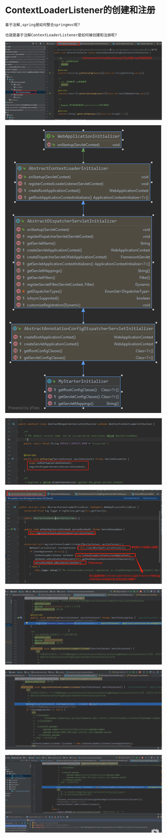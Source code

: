 # ContextLoaderListener的创建和注册

    基于注解,spring是如何整合springmvc呢?
    
    也就是基于注解ContextLoaderListener是如何被创建和注册呢?

![](../pics/MyStarterInitializer自定义initializer.png)

![](../pics/MyStarterInitializer继承结构.png)

![](../pics/AbstractDispatcherServletInitializer的onStartup方法.png)

![](../pics/AbstractContextLoaderInitializer的onStartup方法.png)

![](../pics/AbstractContextLoaderInitializer的onStartup方法02.png)

![](../pics/AbstractContextLoaderInitializer的onStartup方法03.png)

![](../pics/ContextLoaderListener的创建和注册.png)
